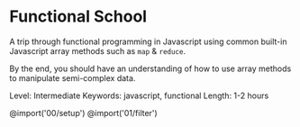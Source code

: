 # Functional School
A trip through functional programming in Javascript using common built-in Javascript array methods such as `map` & `reduce`.

By the end, you should have an understanding of how to use array methods to manipulate semi-complex data.

Level: Intermediate
Keywords: javascript, functional
Length: 1-2 hours


@import('00/setup')
@import('01/filter')
<!-- @import('02/sort') -->
<!-- @import('03/map') -->
<!-- @import('04/forEach') -->
<!-- @import('05/find') -->
<!-- @import('06/concat') -->
<!-- @import('07/reduce') -->
<!-- @import('08/challenge-1') -->
<!-- @import('09/challenge-2') -->
